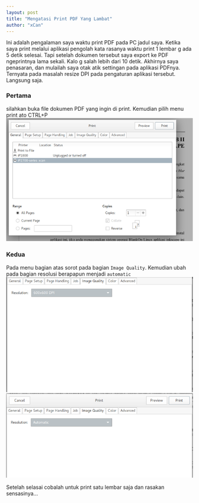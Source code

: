 ```yaml
---
layout: post
title: "Mengatasi Print PDF Yang Lambat"
author: "xCan"
---
```


Ini adalah pengalaman saya waktu print PDF pada PC jadul saya. Ketika saya print melalui aplikasi pengolah kata rasanya waktu print 1 lembar g ada 5 detik selesai.
Tapi setelah dokumen tersebut saya export ke PDF ngeprintnya lama sekali. Kalo g salah lebih dari 10 detik. Akhirnya saya penasaran, dan mulailah saya otak atik settingan pada aplikasi PDFnya. Ternyata pada masalah resize DPI pada pengaturan aplikasi tersebut.
Langsung saja.
### Pertama
silahkan buka file dokumen PDF yang ingin di print. Kemudian pilih menu print ato CTRL+P
![alt text](/img/pdf1.png "Peratama")
### Kedua
Pada menu bagian atas sorot pada bagian `Image Quality`. Kemudian ubah pada bagian resolusi berapapun menjadi `automatic`
![alt text](/img/pdf2.png "Kedua")
![alt text](/img/pdf3.png "Ketiga")

Setelah selasai cobalah untuk print satu lembar saja dan rasakan sensasinya...


